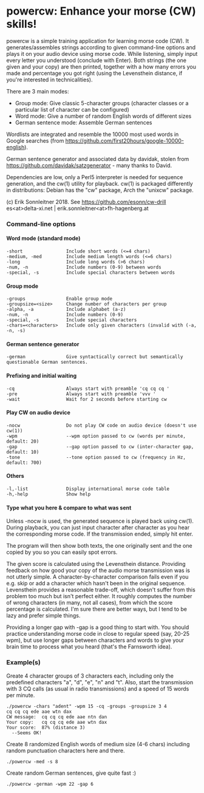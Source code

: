 # powercw: Enhance your morse (CW) skills!

powercw is a simple training application for learning morse code (CW). It
generates/assembles strings according to given command-line options and plays it
on your audio device using morse code. While listening, simply input every
letter you understood (conclude with Enter). Both strings (the one given and
your copy) are then printed, together with a how many errors you made and
percentage you got right (using the Levensthein distance, if you're interested
in technicalities).

There are 3 main modes:
* Group mode: Give classic 5-character groups (character classes or 
    a particular list of character can be configured)
* Word mode: Give a number of random English words of different sizes
* German sentence mode: Assemble German sentences

Wordlists are integrated and resemble the 10000 most used words in Google
searches (from https://github.com/first20hours/google-10000-english).

German sentence generator and associated data by davidak, stolen from
https://github.com/davidak/satzgenerator - many thanks to David.

Dependencies are low, only a Perl5 interpreter is needed for sequence
generation, and the cw(1) utility for playback. cw(1) is packaged 
differently in distributions: Debian has the "cw" package, Arch the "unixcw"
package.

(c) Erik Sonnleitner 2018. See https://github.com/esonn/cw-drill
    es&lt;at&gt;delta-xi.net | erik.sonnleitner&lt;at&gt;fh-hagenberg.at


### Command-line options
#### Word mode (standard mode)
    -short                Include short words (<=4 chars)
    -medium, -med         Include medium length words (<=6 chars)
    -long                 Include long words (>6 chars)
    -num, -n              Include numbers (0-9) between words
    -special, -s          Include special characters between words

#### Group mode
    -groups               Enable group mode
    -groupsize=<size>     Change number of characters per group
    -alpha, -a            Include alphabet (a-z)
    -num, -n              Include numbers (0-9)
    -special, -s          Include special characters
    -chars=<characters>   Include only given characters (invalid with (-a, -n, -s)

#### German sentence generator
    -german               Give syntactically correct but semantically questionable German sentences.

#### Prefixing and initial waiting
    -cq                   Always start with preamble 'cq cq cq '
    -pre                  Always start with preamble 'vvv '
    -wait                 Wait for 2 seconds before starting cw

#### Play CW on audio device
    -nocw                 Do not play CW code on audio device (doesn't use cw(1))
    -wpm                  --wpm option passed to cw (words per minute, default: 20)
    -gap                  --gap option passed to cw (inter-character gap, default: 10)
    -tone                 --tone option passed to cw (frequency in Hz, default: 700)

#### Others
    -l,-list              Display international morse code table
    -h,-help              Show help


#### Type what you here & compare to what was sent
Unless -nocw is used, the generated sequence is played back using cw(1). During
playback, you can just input character after character as you hear the
corresponding morse code. If the transmission ended, simply hit enter.

The program will then show both texts, the one originally sent and the one
copied by you so you can easily spot errors.

The given score is calculated using the Levensthein distance. Providing feedback
on how good your copy of the audio morse transmission was is not utterly simple.
A character-by-character comparison fails even if you e.g. skip or add
a character which hasn't been in the original sequence. Levensthein provides
a reasonable trade-off, which doesn't suffer from this problem too much but
isn't perfect either. It roughly computes the number of wrong characters (in
many, not all cases), from which the score percentage is calculated.
I'm sure there are better ways, but I tend to be lazy and prefer simple things.

Providing a longer gap with -gap is a good thing to start with. You should
practice understanding morse code in close to regular speed (say, 20-25 wpm),
but use longer gaps between characters and words to give your brain time to
process what you heard (that's the Farnsworth idea).

### Example(s)
Greate 4 character groups of 3 characters each, including only the predefined
characters "a", "d", "e", "n" and "t". Also, start the transmission with
3 CQ calls (as usual in radio transmissions) and a speed of 15 words per
minute.

    ./powercw -chars "adent" -wpm 15 -cq -groups -groupsize 3 4
    cq cq cq ede aae wtn dax 
    CW message:  cq cq cq ede aae ntn dan
    Your copy:   cq cq cq ede aae wtn dax 
    Your score:  87% (distance 3)
      --Seems OK!

Create 8 randomized English words of medium size (4-6 chars) including random
punctuation characters here and there.

    ./powercw -med -s 8

Create random German sentences, give quite fast :)

    ./powercw -german -wpm 22 -gap 6

